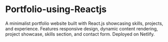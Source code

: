 # Portfolio-using-Reactjs
A minimalist portfolio website built with React.js showcasing skills, projects, and experience. Features responsive design, dynamic content rendering, project showcase, skills section, and contact form. Deployed on Netlify.
